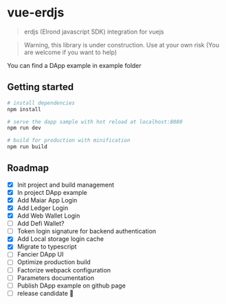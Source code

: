 # vue-erdjs

> erdjs (Elrond javascript SDK) integration for vuejs

> Warning, this library is under construction. Use at your own risk (You are welcome if you want to help)

You can find a DApp example in example folder

## Getting started

``` bash
# install dependencies
npm install

# serve the dapp sample with hot reload at localhost:8080
npm run dev

# build for production with minification
npm run build
```

## Roadmap

- [x] Init project and build management
- [x] In project DApp example
- [x] Add Maiar App Login
- [x] Add Ledger Login
- [x] Add Web Wallet Login
- [ ] Add Defi Wallet?
- [ ] Token login signature for backend authentication
- [x] Add Local storage login cache
- [x] Migrate to typescript
- [ ] Fancier DApp UI
- [ ] Optimize production build
- [ ] Factorize webpack configuration
- [ ] Parameters documentation
- [ ] Publish DApp example on github page
- [ ] release candidate :tada:
